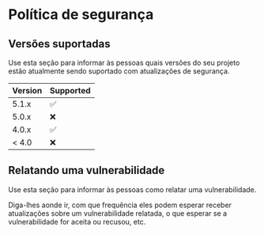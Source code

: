 # Política de segurança

## Versões suportadas

Use esta seção para informar às pessoas quais versões do seu projeto estão
atualmente sendo suportado com atualizações de segurança.

| Version | Supported          |
| ------- | ------------------ |
| 5.1.x   | :white_check_mark: |
| 5.0.x   | :x:                |
| 4.0.x   | :white_check_mark: |
| < 4.0   | :x:                |

## Relatando uma vulnerabilidade

Use esta seção para informar às pessoas como relatar uma vulnerabilidade.

Diga-lhes aonde ir, com que frequência eles podem esperar receber atualizações sobre um
vulnerabilidade relatada, o que esperar se a vulnerabilidade for aceita ou
recusou, etc.
